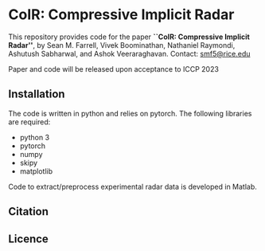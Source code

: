 # CoIR: Compressive Implicit Radar

This repository provides code for the paper **``CoIR: Compressive Implicit Radar''**, by Sean M. Farrell, Vivek Boominathan, Nathaniel Raymondi, Ashutush Sabharwal, and Ashok Veeraraghavan. Contact: smf5@rice.edu

Paper and code will be released upon acceptance to ICCP 2023

## Installation

The code is written in python and relies on pytorch. The following libraries are required: 
- python 3
- pytorch
- numpy
- skipy
- matplotlib

Code to extract/preprocess experimental radar data is developed in Matlab.

## Citation

## Licence
